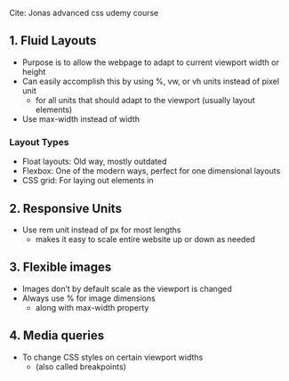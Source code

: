 Cite: Jonas advanced css udemy course

## 1. Fluid Layouts
- Purpose is to allow the webpage to adapt to current viewport width or height
- Can easily accomplish this by using %, vw, or vh units instead of pixel unit 
	- for all units that should adapt to the viewport (usually layout elements)
- Use max-width instead of width
### Layout Types
- Float layouts: Old way, mostly outdated
- Flexbox: One of the modern ways, perfect for one dimensional layouts
- CSS grid: For laying out elements in 
## 2. Responsive Units
- Use rem unit instead of px for most lengths
	- makes it easy to scale entire website up or down as needed
## 3. Flexible images
- Images don’t by default scale as the viewport is changed
- Always use % for image dimensions
	- along with max-width property
## 4. Media queries
- To change CSS styles on certain viewport widths
	- (also called breakpoints)





